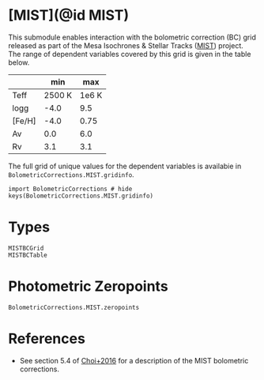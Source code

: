 # [MIST](@id MIST)

This submodule enables interaction with the bolometric correction (BC) grid released as part of the Mesa Isochrones & Stellar Tracks ([MIST](https://waps.cfa.harvard.edu/MIST/)) project. The range of dependent variables covered by this grid is given in the table below.

|        | min    | max   |
|--------|--------|-------|
| Teff   | 2500 K | 1e6 K |
| logg   | -4.0   | 9.5   |
| \[Fe/H\] | -4.0   | 0.75  |
| Av     | 0.0    | 6.0   |
| Rv     | 3.1    | 3.1   |

The full grid of unique values for the dependent variables is availabie in `BolometricCorrections.MIST.gridinfo`.

```@example
import BolometricCorrections # hide
keys(BolometricCorrections.MIST.gridinfo)
```

# Types

```@docs
MISTBCGrid
MISTBCTable
```

# Photometric Zeropoints
```@docs
BolometricCorrections.MIST.zeropoints
```

# References
 - See section 5.4 of [Choi+2016](https://ui.adsabs.harvard.edu/abs/2016ApJ...823..102C/abstract) for a description of the MIST bolometric corrections.